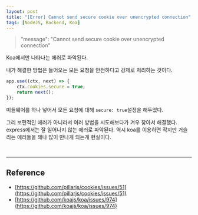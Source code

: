 ```yaml
---
layout: post
title: "[Error] Cannot send secure cookie over unencrypted connection"
tags: [NodeJS, Backend, Koa]
---
```


> "message": "Cannot send secure cookie over unencrypted connection"

Koa에서만 나타나는 에러로 파악된다. 

내가 해결한 방법은 들어오는 모든 요청을 안전하다고 강제로 처리하는 것이다.

```js
app.use((ctx, next) => {
    ctx.cookies.secure = true;
    return next();
});
```
미들웨어를 하나 넣어서 모든 요청에 대해 `secure: true`설정을 해두었다.

그리 보편적인 에러가 아니라서 여러 방법을 시도해보다가 겨우 찾아서 해결했다.<br>
express에서는 잘 일어나지 않는 에러로 파악된다. 역시 koa를 이용하면 작지만 거슬리는 에러들을 꽤나 많이 만나게 되는게 현실이다.

<br>

----

## Reference
- [https://github.com/pillarjs/cookies/issues/51](https://github.com/pillarjs/cookies/issues/51)
- [https://github.com/koajs/koa/issues/974](https://github.com/koajs/koa/issues/974)